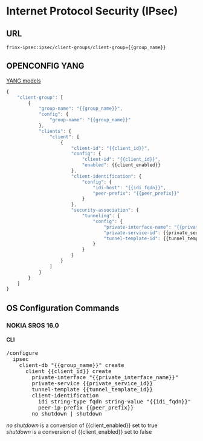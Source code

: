 # Internet Protocol Security (IPsec)

## URL

```
frinx-ipsec:ipsec/client-groups/client-group={{group_name}}
```

## OPENCONFIG YANG

[YANG models](https://github.com/FRINXio/openconfig/tree/master/ipsec/src/main/yang)

```javascript
{
    "client-group": [
        {
            "group-name": "{{group_name}}",
            "config": {
                "group-name": "{{group_name}}"
            },
            "clients": {
                "client": [
                    {
                        "client-id": "{{client_id}}",
                        "config": {
                            "client-id": "{{client_id}}",
                            "enabled": {{client_enabled}}
                        },
                        "client-identification": {
                            "config": {
                                "idi-host": "{{idi_fqdn}}",
                                "peer-prefix": "{{peer_prefix}}"
                            }
                        },
                        "security-association": {
                            "tunneling": {
                                "config": {
                                    "private-interface-name": "{{private_interface_name}}",
                                    "private-service-id": {{private_service_id}},
                                    "tunnel-template-id": {{tunnel_template_id}}
                                }
                            }
                        }
                    }
                ]
            }
        }
    ]
}
```

## OS Configuration Commands
### NOKIA SROS 16.0

#### CLI

<pre>
/configure
  ipsec
    client-db "{{group_name}}" create
      client {{client_id}} create
        private-interface "{{private_interface_name}}"
        private-service {{private_service_id}}
        tunnel-template {{tunnel_template_id}}
        client-identification
          idi string-type fqdn string-value "{{idi_fqdn}}"
          peer-ip-prefix {{peer_prefix}}
        no shutdown | shutdown
</pre>

*no shutdown* is a conversion of {{client_enabled}} set to true  
*shutdown* is a conversion of {{client_enabled}} set to false  
